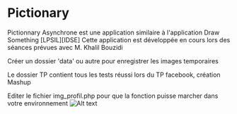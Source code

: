 # Pictionary
Pictionnary Asynchrone est une application similaire à l'application Draw Something [LPSIL][IDSE]  Cette application est développée en cours lors des séances prévues avec M. Khalil Bouzidi

Créer un dossier 'data' ou autre pour enregistrer les images temporaires

Le dossier TP contient tous les tests réussi lors du TP facebook, création Mashup

Editer le fichier img_profil.php pour que la fonction puisse marcher dans votre environnement
![Alt text](http://img4.hostingpics.net/pics/221093pictionary.png "Pictionary dossier")
